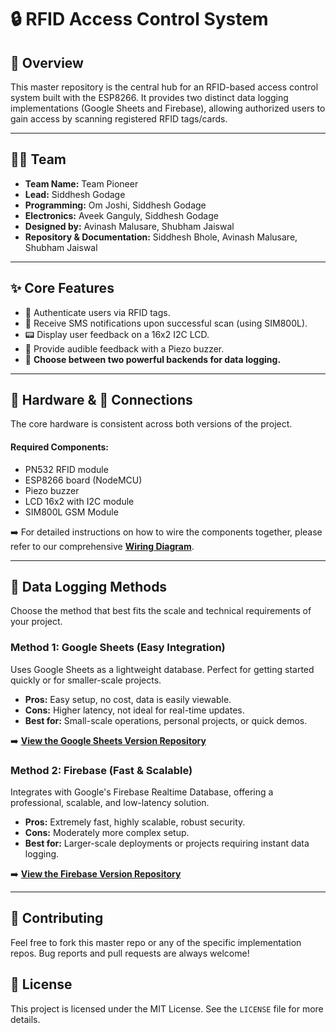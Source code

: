 # 🔒 RFID Access Control System

  

## 📌 Overview

This master repository is the central hub for an RFID-based access control system built with the ESP8266. It provides two distinct data logging implementations (Google Sheets and Firebase), allowing authorized users to gain access by scanning registered RFID tags/cards.

-----

## 👨‍💻 Team

  * **Team Name:** Team Pioneer
  * **Lead:** Siddhesh Godage
  * **Programming:** Om Joshi, Siddhesh Godage
  * **Electronics:** Aveek Ganguly, Siddhesh Godage
  * **Designed by:** Avinash Malusare, Shubham Jaiswal
  * **Repository & Documentation:** Siddhesh Bhole, Avinash Malusare, Shubham Jaiswal

-----

## ✨ Core Features

  * 🔑 Authenticate users via RFID tags.
  * 📲 Receive SMS notifications upon successful scan (using SIM800L).
  * 📟 Display user feedback on a 16x2 I2C LCD.
  * 🔔 Provide audible feedback with a Piezo buzzer.
  * 💾 **Choose between two powerful backends for data logging.**

-----

## 🔩 Hardware & 🔌 Connections

The core hardware is consistent across both versions of the project.

#### Required Components:

  * PN532 RFID module
  * ESP8266 board (NodeMCU)
  * Piezo buzzer
  * LCD 16x2 with I2C module
  * SIM800L GSM Module

➡️ For detailed instructions on how to wire the components together, please refer to our comprehensive **[Wiring Diagram](https://www.google.com/search?q=https://github.com/YOUR_USERNAME/YOUR_REPO/wiki/Wiring-Diagram)**.

-----

## 💾 Data Logging Methods

Choose the method that best fits the scale and technical requirements of your project.

### Method 1: Google Sheets (Easy Integration)

Uses Google Sheets as a lightweight database. Perfect for getting started quickly or for smaller-scale projects.

  * **Pros:** Easy setup, no cost, data is easily viewable.
  * **Cons:** Higher latency, not ideal for real-time updates.
  * **Best for:** Small-scale operations, personal projects, or quick demos.

➡️ [**View the Google Sheets Version Repository**](https://github.com/Siddhesh-00/Project-RFID/tree/GoogleSheets-Editon?tab=readme-ov-file)

### Method 2: Firebase (Fast & Scalable)

Integrates with Google's Firebase Realtime Database, offering a professional, scalable, and low-latency solution.

  * **Pros:** Extremely fast, highly scalable, robust security.
  * **Cons:** Moderately more complex setup.
  * **Best for:** Larger-scale deployments or projects requiring instant data logging.

➡️ [**View the Firebase Version Repository**](https://github.com/Siddhesh-00/Project-RFID/tree/Firebase-Edition?tab=readme-ov-file)

-----

## 🤝 Contributing

Feel free to fork this master repo or any of the specific implementation repos. Bug reports and pull requests are always welcome\!

## 📄 License

This project is licensed under the MIT License. See the `LICENSE` file for more details.

